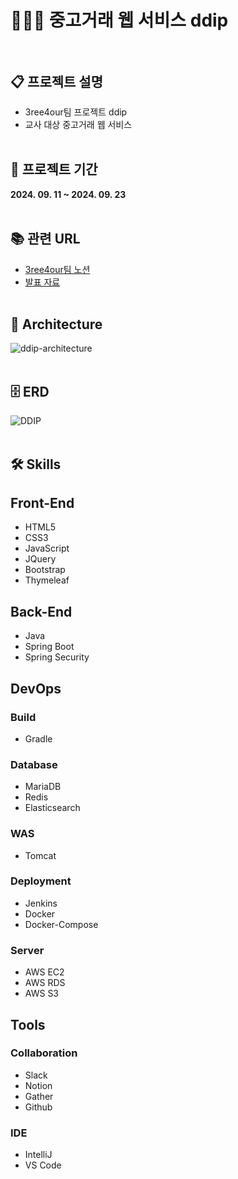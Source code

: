# 👨🏻‍🏫 중고거래 웹 서비스 ddip<br><br>

## 📋 프로젝트 설명
- 3ree4our팀 프로젝트 ddip
- 교사 대상 중고거래 웹 서비스
  <br><br>

## 📅 프로젝트 기간
<b>2024. 09. 11 ~ 2024. 09. 23</b>
<br><br>

## 📚 관련 URL

- [3ree4our팀 노션](https://gravel-clematis-b77.notion.site/3ree-4our-123e9acc4e8b4c9f9e34614efa250024?pvs=4)
- [발표 자료](https://www.canva.com/design/DAGRX3AHAIE/sniLGnINkZEH0tThU1yccw/edit)
  <br><br>

## 🗼 Architecture
![ddip-architecture](https://github.com/user-attachments/assets/cf9ad473-5990-4265-88f3-9552dc694e91)
<br><br>

## 🗄️ ERD
![DDIP](https://github.com/user-attachments/assets/4a5842ab-5e50-44ae-bf43-71bfc1483b41)
<br><br>

## 🛠️ Skills

## Front-End

- HTML5
- CSS3
- JavaScript
- JQuery
- Bootstrap
- Thymeleaf
  <br>

## Back-End
- Java
- Spring Boot
- Spring Security
  <br>

## DevOps

### Build
- Gradle

### Database
- MariaDB
- Redis
- Elasticsearch

### WAS
- Tomcat

### Deployment
- Jenkins
- Docker
- Docker-Compose

### Server
- AWS EC2
- AWS RDS
- AWS S3
  <br>

## Tools

### Collaboration
- Slack
- Notion
- Gather
- Github

### IDE
- IntelliJ
- VS Code
